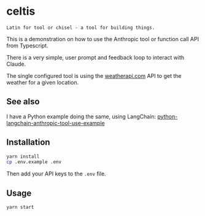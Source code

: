 # celtis

`Latin for tool or chisel - a tool for building things.`

This is a demonstration on how to use the Anthropic tool or function call API from Typescript. 

There is a very simple, user prompt and feedback loop to interact with Claude.

The single configured tool is using the [weatherapi.com](weatherapi.com) API to get the weather for a given location.

## See also

I have a Python example doing the same, using LangChain: [python-langchain-anthropic-tool-use-example](https://github.com/codewithpassion/python-langchain-anthropic-tool-use-example)

## Installation
    
```bash
yarn install
cp .env.example .env
```

Then add your API keys to the `.env` file.

## Usage

```bash
yarn start
```
